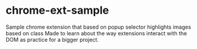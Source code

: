 # chrome-ext-sample
Sample chrome extension that based on popup selector highlights images based on class 
Made to learn about the way extensions interact with the DOM as practice for a bigger project.
